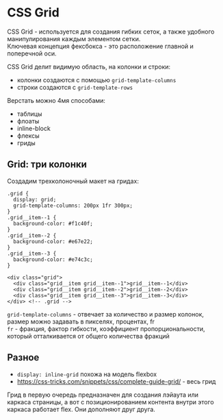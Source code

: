# CSS Grid
CSS Grid - используется для создания гибких сеток, а также удобного манипулирования каждым элементом сетки.  
Ключевая концепция фексбокса - это расположение главной и поперечной оси.  

CSS Grid делит видимую область, на колонки и строки:
- колонки создаются с помощью `grid-template-columns`
- строки создаются с `grid-template-rows`

Верстать можно 4мя способами:
- таблицы
- флоаты
- inline-block
- флексы
- гриды

## Grid: три колонки
Создадим трехколоночный макет на гридах:

    .grid {
      display: grid;
      grid-template-columns: 200px 1fr 300px;
    }
    .grid__item--1 {
      background-color: #f1c40f;
    }
    .grid__item--2 {
      background-color: #e67e22;
    }
    .grid__item--3 {
      background-color: #e74c3c;
    }

    <div class="grid">
      <div class="grid__item grid__item--1">grid__item--1</div>
      <div class="grid__item grid__item--2">grid__item--2</div>
      <div class="grid__item grid__item--3">grid__item--3</div>
    </div> <!-- .grid -->

`grid-template-columns` - отвечает за количество и размер колонок, размер можно задавать в пикселях, процентах, fr  
`fr` - фракция, фактор гибкости, коэффициент пропорциональности, который отталкивается от общего количества фракций

## Разное
- `display: inline-grid` похожа на модель flexbox
- https://css-tricks.com/snippets/css/complete-guide-grid/ - весь грид

Грид в первую очередь предназначен для создания лэйаута или каркаса страницы, а вот с позиционированием контента внутри этого каркаса работает flex. Они дополняют друг друга.
